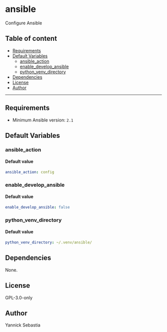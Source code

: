 # ansible

Configure Ansible

## Table of content

- [Requirements](#requirements)
- [Default Variables](#default-variables)
  - [ansible_action](#ansible_action)
  - [enable_develop_ansible](#enable_develop_ansible)
  - [python_venv_directory](#python_venv_directory)
- [Dependencies](#dependencies)
- [License](#license)
- [Author](#author)

---

## Requirements

- Minimum Ansible version: `2.1`

## Default Variables

### ansible_action

#### Default value

```YAML
ansible_action: config
```

### enable_develop_ansible

#### Default value

```YAML
enable_develop_ansible: false
```

### python_venv_directory

#### Default value

```YAML
python_venv_directory: ~/.venv/ansible/
```



## Dependencies

None.

## License

GPL-3.0-only

## Author

Yannick Sebastia
